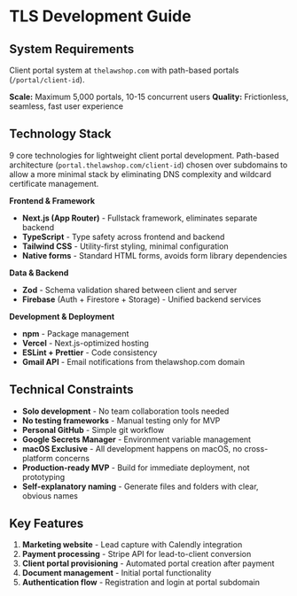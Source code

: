 # TLS Development Guide

## System Requirements
Client portal system at `thelawshop.com` with path-based portals (`/portal/client-id`).

**Scale:** Maximum 5,000 portals, 10-15 concurrent users
**Quality:** Frictionless, seamless, fast user experience

## Technology Stack
9 core technologies for lightweight client portal development. Path-based architecture (`portal.thelawshop.com/client-id`) chosen over subdomains to allow a more minimal stack by eliminating DNS complexity and wildcard certificate management.

**Frontend & Framework**
- **Next.js (App Router)** - Fullstack framework, eliminates separate backend
- **TypeScript** - Type safety across frontend and backend
- **Tailwind CSS** - Utility-first styling, minimal configuration  
- **Native forms** - Standard HTML forms, avoids form library dependencies

**Data & Backend**
- **Zod** - Schema validation shared between client and server
- **Firebase** (Auth + Firestore + Storage) - Unified backend services

**Development & Deployment**
- **npm** - Package management
- **Vercel** - Next.js-optimized hosting
- **ESLint + Prettier** - Code consistency
- **Gmail API** - Email notifications from thelawshop.com domain


## Technical Constraints
- **Solo development** - No team collaboration tools needed
- **No testing frameworks** - Manual testing only for MVP
- **Personal GitHub** - Simple git workflow
- **Google Secrets Manager** - Environment variable management
- **macOS Exclusive** - All development happens on macOS, no cross-platform concerns
- **Production-ready MVP** - Build for immediate deployment, not prototyping
- **Self-explanatory naming** - Generate files and folders with clear, obvious names


## Key Features
1. **Marketing website** - Lead capture with Calendly integration
2. **Payment processing** - Stripe API for lead-to-client conversion
3. **Client portal provisioning** - Automated portal creation after payment
4. **Document management** - Initial portal functionality
5. **Authentication flow** - Registration and login at portal subdomain